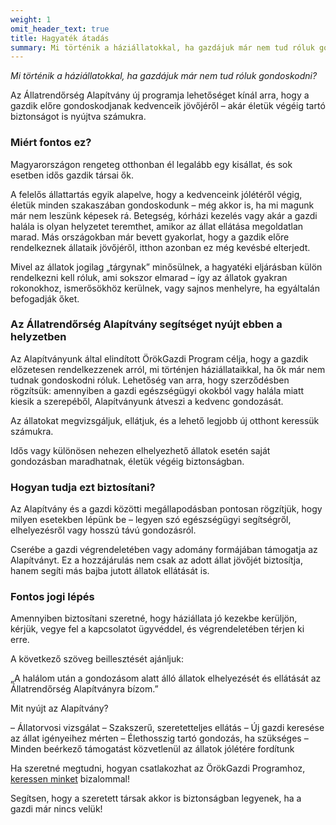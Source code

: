 ```yaml
---
weight: 1
omit_header_text: true
title: Hagyaték átadás
summary: Mi történik a háziállatokkal, ha gazdájuk már nem tud róluk gondoskodni?
---
```


*Mi történik a háziállatokkal, ha gazdájuk már nem tud róluk gondoskodni?*

Az Állatrendőrség Alapítvány új programja lehetőséget kínál arra, hogy a gazdik előre gondoskodjanak kedvenceik jövőjéről – akár életük végéig tartó biztonságot is nyújtva számukra.

### Miért fontos ez?

Magyarországon rengeteg otthonban él legalább egy kisállat, és sok esetben idős gazdik társai ők.

A felelős állattartás egyik alapelve, hogy a kedvenceink jólétéről végig, életük minden szakaszában gondoskodunk – még akkor is, ha mi magunk már nem leszünk képesek rá.
Betegség, kórházi kezelés vagy akár a gazdi halála is olyan helyzetet teremthet, amikor az állat ellátása megoldatlan marad.
Más országokban már bevett gyakorlat, hogy a gazdik előre rendelkeznek állataik jövőjéről, itthon azonban ez még kevésbé elterjedt.

Mivel az állatok jogilag „tárgynak” minősülnek, a hagyatéki eljárásban külön rendelkezni kell róluk, ami sokszor elmarad – így az állatok gyakran rokonokhoz, ismerősökhöz kerülnek, vagy sajnos menhelyre, ha egyáltalán befogadják őket.

### Az Állatrendőrség Alapítvány segítséget nyújt ebben a helyzetben

Az Alapítványunk által elindított ÖrökGazdi Program célja, hogy a gazdik előzetesen rendelkezzenek arról, mi történjen háziállataikkal, ha ők már nem tudnak gondoskodni róluk.
Lehetőség van arra, hogy szerződésben rögzítsük: amennyiben a gazdi egészségügyi okokból vagy halála miatt kiesik a szerepéből, Alapítványunk átveszi a kedvenc gondozását.

Az állatokat megvizsgáljuk, ellátjuk, és a lehető legjobb új otthont keressük számukra.

Idős vagy különösen nehezen elhelyezhető állatok esetén saját gondozásban maradhatnak, életük végéig biztonságban.

### Hogyan tudja ezt biztosítani?

Az Alapítvány és a gazdi közötti megállapodásban pontosan rögzítjük, hogy milyen esetekben lépünk be – legyen szó egészségügyi segítségről, elhelyezésről vagy hosszú távú gondozásról.

Cserébe a gazdi végrendeletében vagy adomány formájában támogatja az Alapítványt. Ez a hozzájárulás nem csak az adott állat jövőjét biztosítja, hanem segíti más bajba jutott állatok ellátását is.

### Fontos jogi lépés

Amennyiben biztosítani szeretné, hogy háziállata jó kezekbe kerüljön, kérjük, vegye fel a kapcsolatot ügyvéddel, és végrendeletében térjen ki erre.

A következő szöveg beillesztését ajánljuk:

„A halálom után a gondozásom alatt álló állatok elhelyezését és ellátását az
Állatrendőrség Alapítványra bízom.”

Mit nyújt az Alapítvány?

– Állatorvosi vizsgálat
– Szakszerű, szeretetteljes ellátás
– Új gazdi keresése az állat igényeihez mérten
– Élethosszig tartó gondozás, ha szükséges
– Minden beérkező támogatást közvetlenül az állatok jólétére fordítunk

Ha szeretné megtudni, hogyan csatlakozhat az ÖrökGazdi Programhoz, [keressen
minket](../contact.md) bizalommal!

Segítsen, hogy a szeretett társak akkor is biztonságban legyenek, ha a gazdi már
nincs velük!
